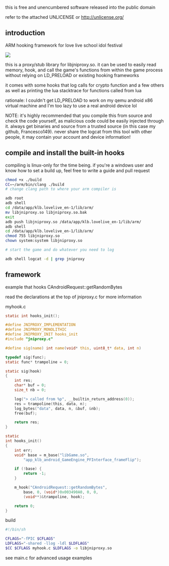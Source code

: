 this is free and unencumbered software released into the
public domain

refer to the attached UNLICENSE or http://unlicense.org/

introduction
-----------------------------------------------------------
ARM hooking framework for love live school idol festival

![](https://i.imgur.com/zcmcjD5.png)

this is a proxy/stub library for libjniproxy.so. it can be
used to easily read memory, hook, and call the
game's functions from within the game process without
relying on LD_PRELOAD or existing hooking frameworks

it comes with some hooks that log calls for crypto
function and a few others as well as printing the lua
stacktrace for functions called from lua

rationale: I couldn't get LD_PRELOAD to work on my qemu
android x86 virtual machine and I'm too lazy to use a real
android device lol

NOTE: it's highly recommended that you compile this from
source and check the code yourself, as malicious code could
be easily injected through it. always get binaries
and source from a trusted source (in this case my github,
Francesco149). never share the logcat from this tool
with other people, it may contain your account and device
information!

compile and install the built-in hooks
-----------------------------------------------------------
compiling is linux-only for the time being. if you're a
windows user and know how to set a build up, feel free to
write a guide and pull request

```sh
chmod +x ./build
CC=~/arm/bin/clang ./build
# change clang path to where your arm compiler is

adb root
adb shell
cd /data/app/klb.lovelive_en-1/lib/arm/
mv libjniproxy.so libjniproxy.so.bak
exit
adb push libjniproxy.so /data/app/klb.lovelive_en-1/lib/arm/
adb shell
cd /data/app/klb.lovelive_en-1/lib/arm/
chmod 755 libjniproxy.so
chown system:system libjniproxy.so

# start the game and do whatever you need to log

adb shell logcat -d | grep jniproxy
```

framework
-----------------------------------------------------------
example that hooks CAndroidRequest::getRandomBytes

read the declarations at the top of jniproxy.c for more
information

myhook.c

```c
static int hooks_init();

#define JNIPROXY_IMPLEMENTATION
#define JNIPROXY_MONOLITHIC
#define JNIPROXY_INIT hooks_init
#include "jniproxy.c"

#define sig(name) int name(void* this, uint8_t* data, int n)

typedef sig(func);
static func* trampoline = 0;

static sig(hook)
{
    int res;
    char* buf = 0;
    size_t nb = 0;

    log("> called from %p", __builtin_return_address(0));
    res = trampoline(this, data, n);
    log_bytes("data", data, n, &buf, &nb);
    free(buf);

    return res;
}

static
int hooks_init()
{
    int err;
    void* base = m_base("libGame.so",
        "app_klb_android_GameEngine_PFInterface_frameFlip");

    if (!base) {
        return -1;
    }

    m_hook("CAndroidRequest::getRandomBytes",
        base, 0, (void*)0x003490A0, 0, 0,
        (void**)&trampoline, hook);

    return 0;
}
```

build

```sh
#!/bin/sh

CFLAGS="-fPIC $CFLAGS"
LDFLAGS="-shared -llog -ldl $LDFLAGS"
$CC $CFLAGS myhook.c $LDFLAGS -o libjniproxy.so

```

see main.c for advanced usage examples
